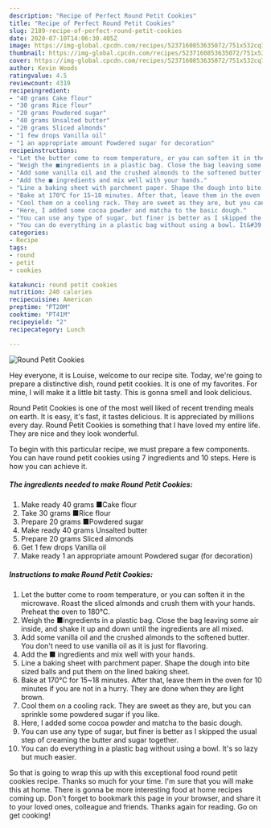 ```yaml
---
description: "Recipe of Perfect Round Petit Cookies"
title: "Recipe of Perfect Round Petit Cookies"
slug: 2189-recipe-of-perfect-round-petit-cookies
date: 2020-07-10T14:06:30.405Z
image: https://img-global.cpcdn.com/recipes/5237160853635072/751x532cq70/round-petit-cookies-recipe-main-photo.jpg
thumbnail: https://img-global.cpcdn.com/recipes/5237160853635072/751x532cq70/round-petit-cookies-recipe-main-photo.jpg
cover: https://img-global.cpcdn.com/recipes/5237160853635072/751x532cq70/round-petit-cookies-recipe-main-photo.jpg
author: Kevin Woods
ratingvalue: 4.5
reviewcount: 4319
recipeingredient:
- "40 grams Cake flour"
- "30 grams Rice flour"
- "20 grams Powdered sugar"
- "40 grams Unsalted butter"
- "20 grams Sliced almonds"
- "1 few drops Vanilla oil"
- "1 an appropriate amount Powdered sugar for decoration"
recipeinstructions:
- "Let the butter come to room temperature, or you can soften it in the microwave. Roast the sliced almonds and crush them with your hands. Preheat the oven to 180℃."
- "Weigh the ■ingredients in a plastic bag. Close the bag leaving some air inside, and shake it up and down until the ingredients are all mixed."
- "Add some vanilla oil and the crushed almonds to the softened butter. You don&#39;t need to use vanilla oil as it is just for flavoring."
- "Add the ■ ingredients and mix well with your hands."
- "Line a baking sheet with parchment paper. Shape the dough into bite sized balls and put them on the lined baking sheet."
- "Bake at 170℃ for 15~18 minutes. After that, leave them in the oven for 10 minutes if you are not in a hurry. They are done when they are light brown."
- "Cool them on a cooling rack. They are sweet as they are, but you can sprinkle some powdered sugar if you like."
- "Here, I added some cocoa powder and matcha to the basic dough."
- "You can use any type of sugar, but finer is better as I skipped the usual step of creaming the butter and sugar together."
- "You can do everything in a plastic bag without using a bowl. It&#39;s so lazy but much easier."
categories:
- Recipe
tags:
- round
- petit
- cookies

katakunci: round petit cookies 
nutrition: 240 calories
recipecuisine: American
preptime: "PT20M"
cooktime: "PT41M"
recipeyield: "2"
recipecategory: Lunch

---
```



![Round Petit Cookies](https://img-global.cpcdn.com/recipes/5237160853635072/751x532cq70/round-petit-cookies-recipe-main-photo.jpg)

Hey everyone, it is Louise, welcome to our recipe site. Today, we're going to prepare a distinctive dish, round petit cookies. It is one of my favorites. For mine, I will make it a little bit tasty. This is gonna smell and look delicious.



Round Petit Cookies is one of the most well liked of recent trending meals on earth. It is easy, it's fast, it tastes delicious. It is appreciated by millions every day. Round Petit Cookies is something that I have loved my entire life. They are nice and they look wonderful.


To begin with this particular recipe, we must prepare a few components. You can have round petit cookies using 7 ingredients and 10 steps. Here is how you can achieve it.

<!--inarticleads1-->

##### The ingredients needed to make Round Petit Cookies:

1. Make ready 40 grams ■Cake flour
1. Take 30 grams ■Rice flour
1. Prepare 20 grams ■Powdered sugar
1. Make ready 40 grams Unsalted butter
1. Prepare 20 grams Sliced almonds
1. Get 1 few drops Vanilla oil
1. Make ready 1 an appropriate amount Powdered sugar (for decoration)




<!--inarticleads2-->

##### Instructions to make Round Petit Cookies:

1. Let the butter come to room temperature, or you can soften it in the microwave. Roast the sliced almonds and crush them with your hands. Preheat the oven to 180℃.
1. Weigh the ■ingredients in a plastic bag. Close the bag leaving some air inside, and shake it up and down until the ingredients are all mixed.
1. Add some vanilla oil and the crushed almonds to the softened butter. You don&#39;t need to use vanilla oil as it is just for flavoring.
1. Add the ■ ingredients and mix well with your hands.
1. Line a baking sheet with parchment paper. Shape the dough into bite sized balls and put them on the lined baking sheet.
1. Bake at 170℃ for 15~18 minutes. After that, leave them in the oven for 10 minutes if you are not in a hurry. They are done when they are light brown.
1. Cool them on a cooling rack. They are sweet as they are, but you can sprinkle some powdered sugar if you like.
1. Here, I added some cocoa powder and matcha to the basic dough.
1. You can use any type of sugar, but finer is better as I skipped the usual step of creaming the butter and sugar together.
1. You can do everything in a plastic bag without using a bowl. It&#39;s so lazy but much easier.




So that is going to wrap this up with this exceptional food round petit cookies recipe. Thanks so much for your time. I'm sure that you will make this at home. There is gonna be more interesting food at home recipes coming up. Don't forget to bookmark this page in your browser, and share it to your loved ones, colleague and friends. Thanks again for reading. Go on get cooking!

